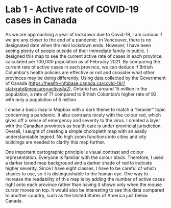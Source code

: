 # Lab 1 - Active rate of COVID-19 cases in Canada

As we are approaching a year of lockdown due to Covid-19, I am curious if we are any closer to the end of a pandemic. In Vancouver, there is no designated date when the mini lockdown ends. However, I have been seeing plenty of people outside of their immediate family in public. I designed this map to see the current active rate of cases in each province, calculated per 100,000 population as of February 2021. By comparing the current rate of active cases in each province, we can deduce if British Columbia's health policies are effective or not and consider what other provinces may be doing differently. Using data collected by the Government of Canada (https://health-infobase.canada.ca/covid-19/?stat=rate&measure=active#a2), Ontario has around 15 million in the population, a rate of 71 compared to British Columbia’s higher rate of 92, with only a population of 5 million. 

I chose a basic map in Mapbox with a dark theme to match a “heavier” topic concerning a pandemic. It also contrasts nicely with the colour red, which gives off a sense of emergency and severity to the virus. I created a layer with the Canadian provinces as health care is under provincial jurisdiction. Overall, I saught of creating a simple choropleth map with an easily understandable legend. No high zoom functions into cities and city buildings are needed to clarify this map further. 

One important cartographic principle is visual contrast and colour representation. Everyone is familiar with the colour black. Therefore, I used a darker toned map background and a darker shade of red to indicate higher severity. Since I have eight classes, I have to be careful of which shades to use, so it is distinguishable to the human eye. One way to increase the readability of this map is by adding the number of active cases right onto each province rather than having it shown only when the mouse cursor moves on top. It would also be interesting to see this data compared to another country, such as the United States of America just below Canada.


